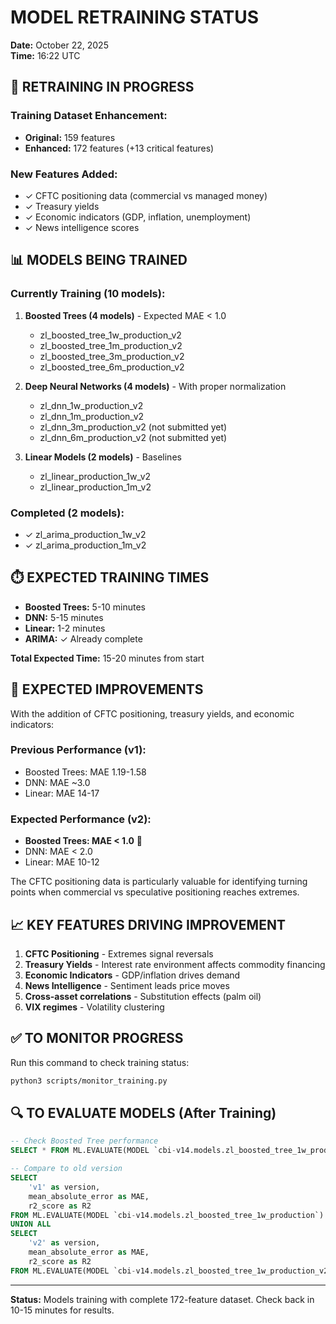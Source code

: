 # MODEL RETRAINING STATUS
**Date:** October 22, 2025  
**Time:** 16:22 UTC

## 🚀 RETRAINING IN PROGRESS

### Training Dataset Enhancement:
- **Original:** 159 features
- **Enhanced:** 172 features (+13 critical features)

### New Features Added:
- ✓ CFTC positioning data (commercial vs managed money)
- ✓ Treasury yields
- ✓ Economic indicators (GDP, inflation, unemployment)
- ✓ News intelligence scores

## 📊 MODELS BEING TRAINED

### Currently Training (10 models):
1. **Boosted Trees (4 models)** - Expected MAE < 1.0
   - zl_boosted_tree_1w_production_v2
   - zl_boosted_tree_1m_production_v2
   - zl_boosted_tree_3m_production_v2
   - zl_boosted_tree_6m_production_v2

2. **Deep Neural Networks (4 models)** - With proper normalization
   - zl_dnn_1w_production_v2
   - zl_dnn_1m_production_v2
   - zl_dnn_3m_production_v2 (not submitted yet)
   - zl_dnn_6m_production_v2 (not submitted yet)

3. **Linear Models (2 models)** - Baselines
   - zl_linear_production_1w_v2
   - zl_linear_production_1m_v2

### Completed (2 models):
- ✓ zl_arima_production_1w_v2
- ✓ zl_arima_production_1m_v2

## ⏱️ EXPECTED TRAINING TIMES

- **Boosted Trees:** 5-10 minutes
- **DNN:** 5-15 minutes  
- **Linear:** 1-2 minutes
- **ARIMA:** ✓ Already complete

**Total Expected Time:** 15-20 minutes from start

## 🎯 EXPECTED IMPROVEMENTS

With the addition of CFTC positioning, treasury yields, and economic indicators:

### Previous Performance (v1):
- Boosted Trees: MAE 1.19-1.58
- DNN: MAE ~3.0
- Linear: MAE 14-17

### Expected Performance (v2):
- **Boosted Trees: MAE < 1.0** 🌟
- DNN: MAE < 2.0
- Linear: MAE 10-12

The CFTC positioning data is particularly valuable for identifying turning points when commercial vs speculative positioning reaches extremes.

## 📈 KEY FEATURES DRIVING IMPROVEMENT

1. **CFTC Positioning** - Extremes signal reversals
2. **Treasury Yields** - Interest rate environment affects commodity financing
3. **Economic Indicators** - GDP/inflation drives demand
4. **News Intelligence** - Sentiment leads price moves
5. **Cross-asset correlations** - Substitution effects (palm oil)
6. **VIX regimes** - Volatility clustering

## ✅ TO MONITOR PROGRESS

Run this command to check training status:
```bash
python3 scripts/monitor_training.py
```

## 🔍 TO EVALUATE MODELS (After Training)

```sql
-- Check Boosted Tree performance
SELECT * FROM ML.EVALUATE(MODEL `cbi-v14.models.zl_boosted_tree_1w_production_v2`)

-- Compare to old version
SELECT 
    'v1' as version,
    mean_absolute_error as MAE,
    r2_score as R2
FROM ML.EVALUATE(MODEL `cbi-v14.models.zl_boosted_tree_1w_production`)
UNION ALL
SELECT 
    'v2' as version,
    mean_absolute_error as MAE,
    r2_score as R2
FROM ML.EVALUATE(MODEL `cbi-v14.models.zl_boosted_tree_1w_production_v2`)
```

---

**Status:** Models training with complete 172-feature dataset. Check back in 10-15 minutes for results.
